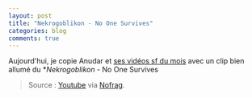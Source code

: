 ```yaml
---
layout: post
title: "Nekrogoblikon - No One Survives"
categories: blog
comments: true
---
```


Aujourd'hui, je copie Anudar et [ses vidéos sf du mois](http://grandebibliotheque.blogspot.fr/search/label/Vid%C3%A9o%20SF%20du%20mois) avec un clip bien allumé du **Nekrogoblikon* - No One Survives

> Source : [Youtube](http://www.youtube.com/watch?v=KsMKOx6fumc) via [Nofrag](http://www.nofrag.com).
